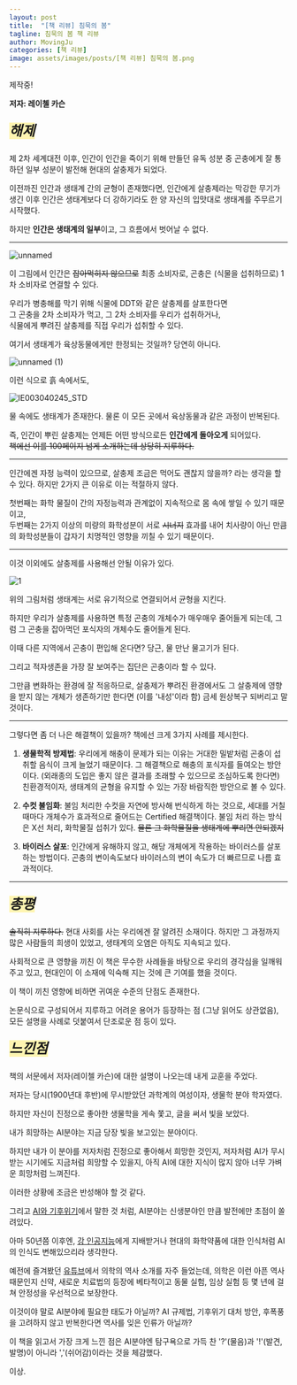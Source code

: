 ```yaml
---
layout: post
title:  "[책 리뷰] 침묵의 봄"
tagline: 침묵의 봄 책 리뷰
author: MovingJu
categories: [책 리뷰]
image: assets/images/posts/[책 리뷰] 침묵의 봄.png
---
```

제작중!


**저자: 레이첼 카슨**

##### <span style='background-color: #fff5b1; font-size:180%; font-weight: bold'>해제</span>

제 2차 세계대전 이후, 인간이 인간을 죽이기 위해 만들던 유독 성분 중 곤충에게 잘 통하던 일부 성분이 발전해 현대의 살충제가 되었다.

이전까진 인간과 생태계 간의 균형이 존재했다면, 인간에게 살충제라는 막강한 무기가 생긴 이후 인간은 생태계보다 더 강하기라도 한 양 자신의 입맛대로 생태계를 주무르기 시작했다.

하지만 **인간은 생태계의 일부**이고, 그 흐름에서 벗어날 수 없다.

---------

![unnamed](https://github.com/user-attachments/assets/ffb67d3d-bc71-4615-91d5-bc13a285c40a)

이 그림에서 인간은 ~~잡아먹히지 않으므로~~ 최종 소비자로, 곤충은 (식물을 섭취하므로) 1차 소비자로 연결할 수 있다.

우리가 병충해를 막기 위해 식물에 DDT와 같은 살충제를 살포한다면    
그 곤충을 2차 소비자가 먹고, 그 2차 소비자를 우리가 섭취하거나,   
식물에게 뿌려진 살충제를 직접 우리가 섭취할 수 있다.

여기서 생태계가 육상동물에게만 한정되는 것일까? 당연히 아니다.

![unnamed (1)](https://github.com/user-attachments/assets/2cfd468b-3116-43dd-980b-df7442a48b88) 

이런 식으로 흙 속에서도, 

![IE003040245_STD](https://github.com/user-attachments/assets/030ff9aa-b7d2-4dcd-bf71-98b188bf45de)

물 속에도 생태계가 존재한다. 물론 이 모든 곳에서 육상동물과 같은 과정이 반복된다.

즉, 인간이 뿌린 살충제는 언제든 어떤 방식으로든 **인간에게 돌아오게** 되어있다.    
~~책에선 이를 100페이지 넘게 소개하는데 상당히 지루하다.~~

---------

인간에겐 자정 능력이 있으므로, 살충제 조금은 먹어도 괜찮지 않을까? 라는 생각을 할 수 있다. 하지만 2가지 큰 이유로 이는 적절하지 않다.

첫번째는 화학 물질이 간의 자정능력과 관계없이 지속적으로 몸 속에 쌓일 수 있기 때문이고,    
두번째는 2가지 이상의 미량의 화학성분이 서로 ~~시너지~~ 효과를 내어 치사량이 아닌 만큼의 화학성분들이 갑자기 치명적인 영향을 끼칠 수 있기 때문이다.

---------

이것 이외에도 살충제를 사용해선 안될 이유가 있다.

![1](https://github.com/user-attachments/assets/de0b4037-7098-4ef3-934b-179e59b0d2a8)

위의 그림처럼 생태계는 서로 유기적으로 연결되어서 균형을 지킨다.

하지만 우리가 살충제를 사용하면 특정 곤충의 개체수가 매우매우 줄어들게 되는데, 그럼 그 곤충을 잡아먹던 포식자의 개체수도 줄어들게 된다.

이때 다른 지역에서 곤충이 편입해 온다면? 당근, 물 만난 물고기가 된다.

그리고 적자생존을 가장 잘 보여주는 집단은 곤충이라 할 수 있다.

그만큼 변화하는 환경에 잘 적응하므로, 살충제가 뿌려진 환경에서도 그 살충제에 영향을 받지 않는 개체가 생존하기만 한다면 (이를 '내성'이라 함) 금세 원상복구 되버리고 말 것이다.

--------

그렇다면 좀 더 나은 해결책이 있을까? 책에선 크게 3가지 사례를 제시한다.

1. **생물학적 방제법**: 우리에게 해충이 문제가 되는 이유는 거대한 밀밭처럼 곤충이 섭취할 음식이 크게 늘었기 때문이다. 그 해결책으로 해충의 포식자를 들여오는 방안이다. (외래종의 도입은 좋지 않은 결과를 초래할 수 있으므로 조심하도록 한다면) 친환경적이자, 생태계의 균형을 유지할 수 있는 가장 바람직한 방안으로 볼 수 있다.   

2. **수컷 불임화**: 불임 처리한 수컷을 자연에 방사해 번식하게 하는 것으로, 세대를 거칠 때마다 개체수가 효과적으로 줄어드는 Certified 해결책이다. 불임 처리 하는 방식은 X선 처리, 화학물질 섭취가 있다. ~~물론 그 화학물질을 생태계에 뿌리면 안되겠지~~

3. **바이러스 살포**: 인간에게 유해하지 않고, 해당 개체에게 작용하는 바이러스를 살포하는 방법이다. 곤충의 변이속도보다 바이러스의 변이 속도가 더 빠르므로 나름 효과적이다.

------

##### <span style='background-color: #fff5b1; font-size:180%; font-weight: bold'>총평</span>

~~솔직히 지루하다.~~ 현대 사회를 사는 우리에겐 잘 알려진 소재이다. 하지만 그 과정까지 많은 사람들의 희생이 있었고, 생태계의 오염은 아직도 지속되고 있다. 

사회적으로 큰 영향을 끼친 이 책은 무수한 사례들을 바탕으로 우리의 경각심을 일깨워주고 있고, 현대인이 이 소재에 익숙해 지는 것에 큰 기여를 했을 것이다.

이 책이 끼친 영향에 비하면 귀여운 수준의 단점도 존재한다.

논문식으로 구성되어서 지루하고 어려운 용어가 등장하는 점 (그냥 읽어도 상관없음), 모든 설명을 사례로 덧붙여서 단조로운 점 등이 있다.

##### <span style='background-color: #fff5b1; font-size:180%; font-weight: bold'>느낀점</span>

책의 서문에서 저자(레이첼 카슨)에 대한 설명이 나오는데 내게 교훈을 주었다.

저자는 당시(1900년대 후반)에 무시받았던 과학계의 여성이자, 생물학 분야 학자였다.

하지만 자신이 진정으로 좋아한 생물학을 게속 쫓고, 글을 써서 빛을 보았다.

내가 희망하는 AI분야는 지금 당장 빛을 보고있는 분야이다. 

하지만 내가 이 분야를 저자처럼 진정으로 좋아해서 희망한 것인지, 저자처럼 AI가 무시받는 시기에도 지금처럼 희망할 수 있을지, 아직 AI에 대한 지식이 많지 않아 너무 가벼운 희망처럼 느껴진다. 

이러한 상황에 조금은 반성해야 할 것 같다.

그리고 [AI와 기후위기](https://movingju.github.io/탐구-보고서-AI와-기후위기/#느낀점)에서 말한 것 처럼, AI분야는 신생분야인 만큼 발전에만 초점이 쏠려있다. 

아마 50년쯤 이후엔, [강 인공지능](https://ko.wikipedia.org/wiki/%EC%9D%B8%EA%B3%B5%EC%A7%80%EB%8A%A5)에게 지배받거나 현대의 화학약품에 대한 인식처럼 AI의 인식도 변해있으리라 생각한다.

예전에 즐겨봤던 [유튜브](https://www.youtube.com/@doctorfriends_kr)에서 의학의 역사 소개를 자주 들었는데, 의학은 이런 아픈 역사 때문인지 신약, 새로운 치료법의 등장에 베타적이고 동물 실험, 임상 실험 등 몇 년에 걸쳐 안정성을 우선적으로 보장한다.

이것이야 말로 AI분야에 필요한 태도가 아닐까? AI 규제법, 기후위기 대처 방안, 후폭풍을 고려하지 않고 반복한다면 역사를 잊은 인류가 아닐까?

이 책을 읽고서 가장 크게 느낀 점은 AI분야엔 탐구욕으로 가득 찬 '?'(물음)과 '!'(발견, 발명)이 아니라 ','(쉬어감)이라는 것을 체감했다.

이상.